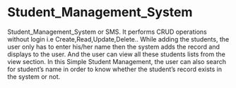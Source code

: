 # Student_Management_System
Student_Management_System or SMS. It performs CRUD operations without login i.e Create,Read,Update,Delete.. While adding the students, the user only has to enter his/her name then the system adds the record and displays to the user. And the user can view all these students lists from the view section. In this Simple Student Management, the user can also search for student’s name in order to know whether the student’s record exists in the system or not.
